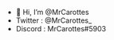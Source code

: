 - 👋 Hi, I’m @MrCarottes
- Twitter : @MrCarottes_
- Discord : MrCarottes#5903
<!---
MrCarottes/MrCarottes is a ✨ special ✨ repository because its `README.md` (this file) appears on your GitHub profile.
You can click the Preview link to take a look at your changes.
--->
